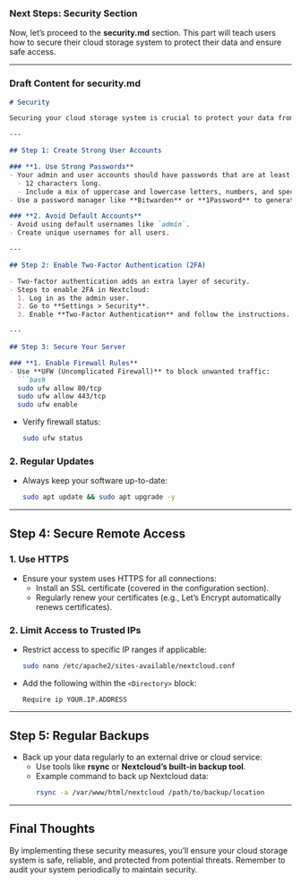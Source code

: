 ### **Next Steps: Security Section**
Now, let’s proceed to the **security.md** section. This part will teach users how to secure their cloud storage system to protect their data and ensure safe access.

---

### **Draft Content for security.md**

```markdown
# Security

Securing your cloud storage system is crucial to protect your data from unauthorized access, breaches, and other potential risks. In this section, we’ll cover essential security steps.

---

## Step 1: Create Strong User Accounts

### **1. Use Strong Passwords**
- Your admin and user accounts should have passwords that are at least:
  - 12 characters long.
  - Include a mix of uppercase and lowercase letters, numbers, and special characters.
- Use a password manager like **Bitwarden** or **1Password** to generate and store passwords.

### **2. Avoid Default Accounts**
- Avoid using default usernames like `admin`.
- Create unique usernames for all users.

---

## Step 2: Enable Two-Factor Authentication (2FA)

- Two-factor authentication adds an extra layer of security.
- Steps to enable 2FA in Nextcloud:
  1. Log in as the admin user.
  2. Go to **Settings > Security**.
  3. Enable **Two-Factor Authentication** and follow the instructions.

---

## Step 3: Secure Your Server

### **1. Enable Firewall Rules**
- Use **UFW (Uncomplicated Firewall)** to block unwanted traffic:
  ```bash
  sudo ufw allow 80/tcp
  sudo ufw allow 443/tcp
  sudo ufw enable
  ```
- Verify firewall status:
  ```bash
  sudo ufw status
  ```

### **2. Regular Updates**
- Always keep your software up-to-date:
  ```bash
  sudo apt update && sudo apt upgrade -y
  ```

---

## Step 4: Secure Remote Access

### **1. Use HTTPS**
- Ensure your system uses HTTPS for all connections:
  - Install an SSL certificate (covered in the configuration section).
  - Regularly renew your certificates (e.g., Let’s Encrypt automatically renews certificates).

### **2. Limit Access to Trusted IPs**
- Restrict access to specific IP ranges if applicable:
  ```bash
  sudo nano /etc/apache2/sites-available/nextcloud.conf
  ```
- Add the following within the `<Directory>` block:
  ```
  Require ip YOUR.IP.ADDRESS
  ```

---

## Step 5: Regular Backups

- Back up your data regularly to an external drive or cloud service:
  - Use tools like **rsync** or **Nextcloud’s built-in backup tool**.
  - Example command to back up Nextcloud data:
    ```bash
    rsync -a /var/www/html/nextcloud /path/to/backup/location
    ```

---

## Final Thoughts

By implementing these security measures, you’ll ensure your cloud storage system is safe, reliable, and protected from potential threats. Remember to audit your system periodically to maintain security.
